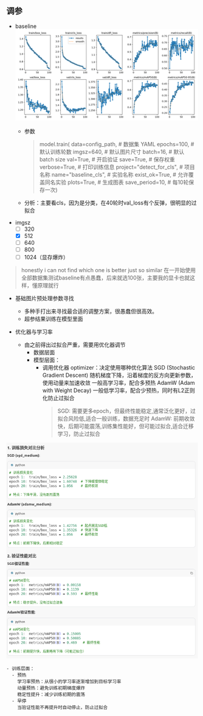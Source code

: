 # 
## 调参
- baseline![alt text](0524cd15062825b0cda88298818eb621.jpg)
  - 参数
    > model.train(
        data=config_path,   # 数据集 YAML
        epochs=100,         # 默认训练轮数
        imgsz=640,          # 默认图片尺寸
        batch=16,           # 默认 batch size
        val=True,           # 开启验证
        save=True,          # 保存权重
        verbose=True,        # 打印训练信息
        project="detect_for_cls",        # 项目名称
        name="baseline_cls",             # 实验名称
        exist_ok=True,                   # 允许覆盖同名实验
        plots=True,                      # 生成图表
        save_period=10,                  # 每10轮保存一次)
  
  - 分析：主要看cls，因为是分类，在40轮时val_loss有个反弹，很明显的过拟合
- imgsz
  - [ ] 320
  - [x] 512
  - [ ] 640
  - [ ] 800
  - [ ] 1024（显存爆炸）
> honestly i can not find which one is better just so similar
> 在一开始使用全部数据集测试baseline有点愚蠢，后来就选100张，主要我的显卡也就这样，懂原理就行
- 基础图片预处理参数寻找
  - 多种手打出来寻找最合适的调整方案，很愚蠢但很高效。
  - 超参结果训练在模型里面

- 优化器与学习率
  - 由之前得出过拟合严重，需要用优化器调节
    - 数据层面
    - 模型层面：
      - 调用优化器
        optimizer：决定使用哪种优化算法
          SGD (Stochastic Gradient Descent) 随机梯度下降，沿着梯度的反方向更新参数，使用动量来加速收敛
          一般高学习率，配合多预热
          AdamW (Adam with Weight Decay) 
          一般低学习率，配合少预热，同时有L2正则化防止过拟合
        > SGD:    需要更多epoch，但最终性能稳定,通常泛化更好，过拟合风险低,适合一般训练，数据充足时
        > AdamW:  前期收敛快，后期可能震荡,训练集性能好，但可能过拟合,适合迁移学习，防止过拟合
        
![alt text](image.png)

     
    - 训练层面：
      - 预热          
        学习率预热：从很小的学习率逐渐增加到目标学习率
        动量预热：避免训练初期梯度爆炸
        稳定性提升：减少训练初期的震荡 
      - 早停
        当验证性能不再提升时自动停止，防止过拟合